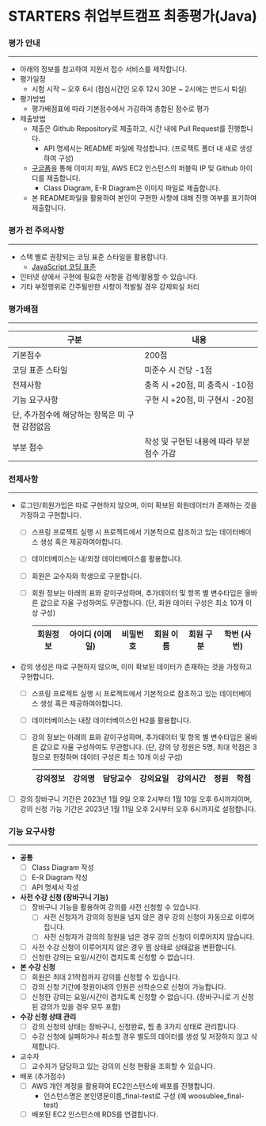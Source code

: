 # STARTERS 취업부트캠프 최종평가(Java)

### 평가 안내

---

- 아래의 정보를 참고하여 지원서 접수 서비스를 제작합니다.
- 평가일정
    - 시험 시작 ~ 오후 6시 (점심시간인 오후 12시 30분 ~ 2시에는 반드시 퇴실)
- 평가방법
    - 평가배점표에 따라 기본점수에서 가감하여 총합된 점수로 평가
- 제출방법
    - 제출은 Github Repository로 제출하고, 시간 내에 Pull Request를 진행합니다.
        - API 명세서는 README 파일에 작성합니다. (프로젝트 폴더 내 새로 생성하여 구성)
    - [구글폼](https://forms.gle/quAHq1QUvnHubZHw5)을 통해 이미지 파일, AWS EC2 인스턴스의 퍼블릭 IP 및 Github 아이디를 제출합니다.
        - Class Diagram, E-R Diagram은 이미지 파일로 제출합니다.
    - 본 README파일을 활용하여 본인이 구현한 사항에 대해 진행 여부를 표기하여 제출합니다.

### 평가 전 주의사항

---

- 스택 별로 권장되는 코딩 표준 스타일을 활용합니다.
    - [JavaScript 코딩 표준](https://www.notion.so/JavaScript-4931f74d49054eaa9a574a230946fecb)
- 인터넷 상에서 구현에 필요한 사항을 검색/활용할 수 있습니다.
- 기타 부정행위로 간주될만한 사항이 적발될 경우 강제퇴실 처리

### 평가배점

---

| 구분 | 내용 |
| --- | --- |
| 기본점수 | 200점 |
| 코딩 표준 스타일 | 미준수 시 건당 -1점 |
| 전제사항 | 충족 시 +20점, 미 충족시 -10점 |
| 기능 요구사항  | 구현 시 +20점, 미 구현시 -20점
단, 추가점수에 해당하는 항목은 미 구현 감점없음 |
| 부분 점수 | 작성 및 구현된 내용에 따라 부분 점수 가감 |

### 전제사항

---

- 로그인/회원가입은 따로 구현하지 않으며, 이미 확보된 회원데이터가 존재하는 것을 가정하고 구현합니다.
    - [ ]  스프링 프로젝트 실행 시 프로젝트에서 기본적으로 참조하고 있는 데이터베이스 생성 혹은 제공하여야합니다.
    - [ ]  데이터베이스는 내/외장 데이터베이스를 활용합니다.
    - [ ]  회원은 교수자와 학생으로 구분합니다.
    - [ ]  회원 정보는 아래의 표와 같이구성하며, 추가데이터 및 항목 별 변수타입은 올바른 값으로 자율 구성하여도 무관합니다.
    (단, 회원 데이터 구성은 최소 10개 이상 구성)
        
        
        | 회원정보 | 아이디 (이메일) | 비밀번호 | 회원 이름 | 회원 구분 | 학번 (사번) |
        | --- | --- | --- | --- | --- | --- |
- 강의 생성은 따로 구현하지 않으며, 이미 확보된 데이터가 존재하는 것을 가정하고 구현합니다.
    - [ ]  스프링 프로젝트 실행 시 프로젝트에서 기본적으로 참조하고 있는 데이터베이스 생성 혹은 제공하여야합니다.
    - [ ]  데이터베이스는 내장 데이터베이스인 H2를 활용합니다.
    - [ ]  강의 정보는 아래의 표와 같이구성하며, 추가데이터 및 항목 별 변수타입은 올바른 값으로 자율 구성하여도 무관합니다.
    (단, 강의 당 정원은 5명, 최대 학점은 3점으로 한정하며 데이터 구성은 최소 10개 이상 구성)
        
        
        | 강의정보 | 강의명 | 담당교수 | 강의요일 | 강의시간 | 정원 | 학점 |
        | --- | --- | --- | --- | --- | --- | --- |
- [ ]  강의 장바구니 기간은 2023년 1월 9일 오후 2시부터 1월 10일 오후 6시까지이며,
강의 신청 가능 기간은 2023년 1월 11일 오후 2시부터 오후 6시까지로 설정합니다.

### 기능 요구사항

---

- **공통**
    - [ ]  Class Diagram 작성
    - [ ]  E-R Diagram 작성
    - [ ]  API 명세서 작성
- **사전 수강 신청 (장바구니 기능)**
    - [ ]  장바구니 기능을 활용하여 강의를 사전 신청할 수 있습니다.
        - [ ]  사전 신청자가 강의의 정원을 넘지 않은 경우 강의 신청이 자동으로 이루어집니다.
        - [ ]  사전 신청자가 강의의 정원을 넘은 경우 강의 신청이 이루어지지 않습니다.
    - [ ]  사전 수강 신청이 이루어지지 않은 경우 찜 상태로 상태값을 변환합니다.
    - [ ]  신청한 강의는 요일/시간이 겹치도록 신청할 수 없습니다.
- **본 수강 신청**
    - [ ]  회원은 최대 21학점까지 강의를 신청할 수 있습니다.
    - [ ]  강의 신청 기간에 정원이내의 인원은 선착순으로 신청이 가능합니다.
    - [ ]  신청한 강의는 요일/시간이 겹치도록 신청할 수 없습니다. (장바구니로 기 신청된 강의가 있을 경우 모두 포함)
- **수강 신청 상태 관리**
    - [ ]  강의 신청의 상태는 장바구니, 신청완료, 찜 총 3가지 상태로 관리합니다.
    - [ ]  수강 신청에 실패하거나 취소할 경우 별도의 데이터를 생성 및 저장하지 않고 삭제합니다.
- 교수자
    - [ ]  교수자가 담당하고 있는 강의의 신청 현황을 조회할 수 있습니다.
- 배포 (추가점수)
    - [ ]  AWS 개인 계정을 활용하여 EC2인스턴스에 배포를 진행합니다.
        - 인스턴스명은 본인영문이름_final-test로 구성 (예 woosublee_final-test)
    - [ ]  배포된 EC2 인스턴스에 RDS를 연결합니다.

